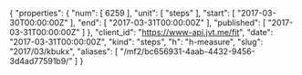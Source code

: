 {
  "properties": {
    "num": [
      6259
    ],
    "unit": [
      "steps"
    ],
    "start": [
      "2017-03-30T00:00:00Z"
    ],
    "end": [
      "2017-03-31T00:00:00Z"
    ],
    "published": [
      "2017-03-31T00:00:00Z"
    ]
  },
  "client_id": "https://www-api.jvt.me/fit",
  "date": "2017-03-31T00:00:00Z",
  "kind": "steps",
  "h": "h-measure",
  "slug": "2017/03/kbukx",
  "aliases": [
    "/mf2/bc656931-4aab-4432-9456-3d4ad77591b9/"
  ]
}
